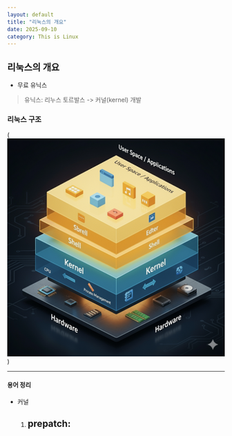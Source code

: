 ```yaml
---
layout: default
title: "리눅스의 개요"
date: 2025-09-10
category: This is Linux
---
```


## 리눅스의 개요

- 무료 유닉스 
> 유닉스: 
> 리누스 토르발스 -> 커널(kernel) 개발

### 리눅스 구조

(![리눅스 이미지](image.png))

---

#### 용어 정리 

- 커널 
    1. prepatch:
        -
    